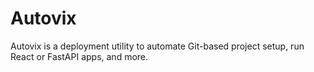 # Autovix

Autovix is a deployment utility to automate Git-based project setup, run React or FastAPI apps, and more.
